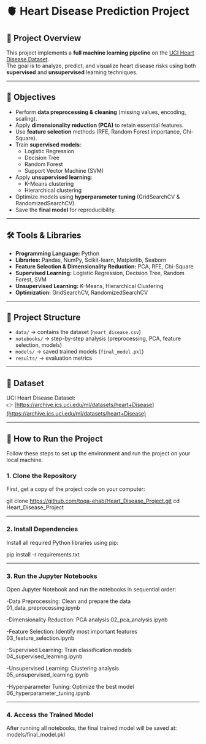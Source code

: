 # 🫀 Heart Disease Prediction Project

## 📌 Project Overview
This project implements a **full machine learning pipeline** on the [UCI Heart Disease Dataset](https://archive.ics.uci.edu/ml/datasets/heart+Disease).  
The goal is to analyze, predict, and visualize heart disease risks using both **supervised** and **unsupervised** learning techniques.

---

## 🎯 Objectives
- Perform **data preprocessing & cleaning** (missing values, encoding, scaling).
- Apply **dimensionality reduction (PCA)** to retain essential features.
- Use **feature selection** methods (RFE, Random Forest importance, Chi-Square).
- Train **supervised models**:
  - Logistic Regression
  - Decision Tree
  - Random Forest
  - Support Vector Machine (SVM)
- Apply **unsupervised learning**:
  - K-Means clustering
  - Hierarchical clustering
- Optimize models using **hyperparameter tuning** (GridSearchCV & RandomizedSearchCV).
- Save the **final model** for reproducibility.
  
---

## 🛠️ Tools & Libraries
- **Programming Language:** Python  
- **Libraries:** Pandas, NumPy, Scikit-learn, Matplotlib, Seaborn  
- **Feature Selection & Dimensionality Reduction:** PCA, RFE, Chi-Square  
- **Supervised Learning:** Logistic Regression, Decision Tree, Random Forest, SVM  
- **Unsupervised Learning:** K-Means, Hierarchical Clustering  
- **Optimization:** GridSearchCV, RandomizedSearchCV  

---

## 📂 Project Structure
- `data/` → contains the dataset (`heart_disease.csv`)  
- `notebooks/` → step-by-step analysis (preprocessing, PCA, feature selection, models)  
- `models/` → saved trained models (`final_model.pkl`)  
- `results/` → evaluation metrics  

---

## 📌 Dataset
UCI Heart Disease Dataset:  
👉 [https://archive.ics.uci.edu/ml/datasets/heart+Disease](https://archive.ics.uci.edu/ml/datasets/heart+Disease)

---

## 🚀 How to Run the Project
Follow these steps to set up the environment and run the project on your local machine.


### 1. Clone the Repository
First, get a copy of the project code on your computer:

git clone https://github.com/toqa-ehab/Heart_Disease_Project.git
cd Heart_Disease_Project

---

### 2. Install Dependencies
Install all required Python libraries using pip:


pip install -r requirements.txt

---

### 3. Run the Jupyter Notebooks
Open Jupyter Notebook and run the notebooks in sequential order:

-Data Preprocessing: Clean and prepare the data
01_data_preprocessing.ipynb

-Dimensionality Reduction: PCA analysis
02_pca_analysis.ipynb

-Feature Selection: Identify most important features
03_feature_selection.ipynb

-Supervised Learning: Train classification models
04_supervised_learning.ipynb

-Unsupervised Learning: Clustering analysis
05_unsupervised_learning.ipynb

-Hyperparameter Tuning: Optimize the best model
06_hyperparameter_tuning.ipynb

---

### 4. Access the Trained Model
After running all notebooks, the final trained model will be saved at:
models/final_model.pkl

